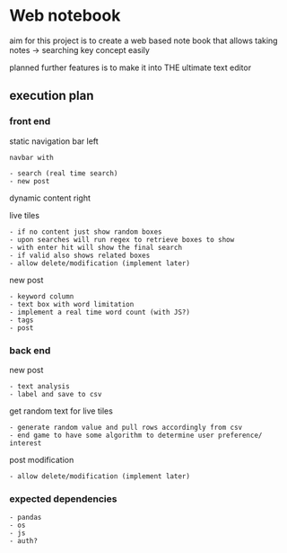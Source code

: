 # Web notebook

aim for this project is to create a web based note book that allows taking notes -> searching key concept easily

planned further features is to make it into THE ultimate text editor

## execution plan

### front end

static navigation bar left

	navbar with 

	- search (real time search)
	- new post

dynamic content right

live tiles

	- if no content just show random boxes
	- upon searches will run regex to retrieve boxes to show
	- with enter hit will show the final search
	- if valid also shows related boxes
	- allow delete/modification (implement later)

new post

	- keyword column
	- text box with word limitation
	- implement a real time word count (with JS?)
	- tags
	- post

### back end

new post

	- text analysis
	- label and save to csv

get random text for live tiles

	- generate random value and pull rows accordingly from csv
	- end game to have some algorithm to determine user preference/ interest

post modification

	- allow delete/modification (implement later)


### expected dependencies

	- pandas
	- os
	- js
	- auth?
